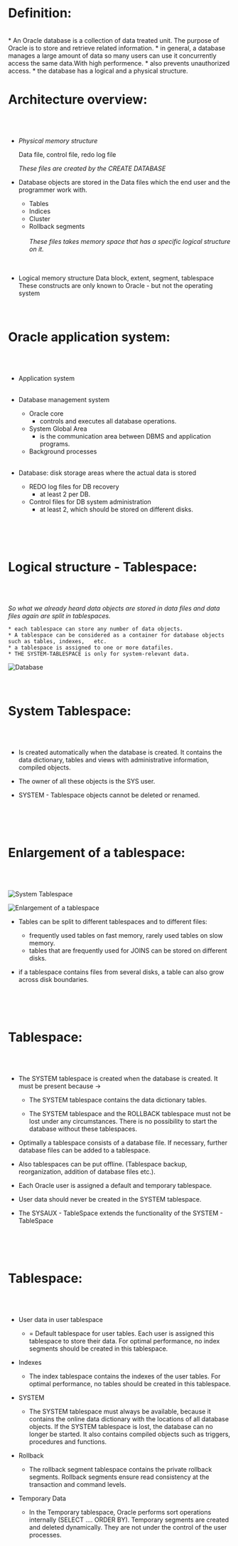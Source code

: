 # Definition:
<br>
* An Oracle database is a collection of data treated unit. The purpose of Oracle is to store and retrieve related information.
* in general, a database manages a large amount of data so many users can use it concurrently access the same data.With high performence.
* also prevents unauthorized access.
* the database has a logical and a physical structure.



# Architecture overview:
<br><br>
*   *Physical memory structure*
   
    Data file, control file, redo log file
   
    *These files are created by the CREATE DATABASE*

*   Database objects are stored in the Data files which the end user and the programmer work with.

    * Tables
    * Indices
    * Cluster
    * Rollback segments
<br><br>
 _These files takes memory space that has a specific logical structure on it._
<br><br><br>

*   Logical memory structure
    Data block, extent, segment, tablespace
    These constructs are only known to Oracle - but not
    the operating system
<br><br><br>

# Oracle application system:
<br><br>
*  Application system
<br><br>
* Database management system

    * Oracle core
        * controls and executes all database operations.
    * System Global Area
        * is the communication area between DBMS and application programs.
    * Background processes
<br><br>
* Database: disk storage areas where the actual data is stored

    * REDO log files for DB recovery
        * at least 2 per DB.
    * Control files for DB system administration
        * at least 2, which should be stored on different disks.
   
<br><br><br>

# Logical structure - Tablespace:

<br><br>

*So what we already heard data objects are stored in data files and data files again are split in tablespaces.*

    * each tablespace can store any number of data objects.
    * A tablespace can be considered as a container for database objects such as tables, indexes,   etc.
    * a tablespace is assigned to one or more datafiles.
    * THE SYSTEM-TABLESPACE is only for system-relevant data.


![Database](image1.png)
<br><br><br>

# System Tablespace:

<br><br>

* Is created automatically when the database is created. It contains the data dictionary, tables and views with administrative information, compiled objects.

* The owner of all these objects is the SYS user.

* SYSTEM - Tablespace objects cannot be deleted or renamed.

<br><br><br>

# Enlargement of a tablespace:

<br><br>


![System Tablespace](image2.png)

![Enlargement of a tablespace](image3.png)

* Tables can be split to different tablespaces and to different files:

    * frequently used tables on fast memory, rarely used tables on slow memory.
    * tables that are frequently used for JOINS can be stored on different disks.

* if a tablespace contains files from several disks, a table can also grow across disk boundaries.

<br><br><br>

# Tablespace:

<br><br>

* The SYSTEM tablespace is created when the database is created. It must be present because ->

    * The SYSTEM tablespace contains the data dictionary tables.

    * The SYSTEM tablespace and the ROLLBACK tablespace must not be lost under any circumstances. There is no possibility to start the database without these tablespaces.

* Optimally a tablespace consists of a database file. If necessary, further database files can be added to a tablespace.

* Also tablespaces can be put offline. (Tablespace backup, reorganization, addition of database files etc.).

* Each Oracle user is assigned a default and temporary tablespace.

* User data should never be created in the SYSTEM tablespace.

* The SYSAUX - TableSpace extends the functionality of the SYSTEM - TableSpace

<br><br><br>

# Tablespace:

<br><br>

* User data in user tablespace

    * = Default tablespace for user tables. Each user is assigned this tablespace to store their data. For optimal performance, no index segments should be created in this tablespace.

* Indexes

    * The index tablespace contains the indexes of the user tables. For optimal performance, no tables should be created in this tablespace.

* SYSTEM

    * The SYSTEM tablespace must always be available, because it contains the online data dictionary with the locations of all database objects. If the SYSTEM tablespace is lost, the database can no longer be started. It also contains compiled objects such as triggers, procedures and functions.

* Rollback

    * The rollback segment tablespace contains the private rollback segments. Rollback segments ensure read consistency at the transaction and command levels.

* Temporary Data

    * In the Temporary tablespace, Oracle performs sort operations internally (SELECT .... ORDER BY). Temporary segments are created and deleted dynamically. They are not under the control of the user processes.
